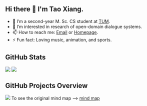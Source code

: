 ## Hi there 👋 I'm Tao Xiang.

- 🌱 I’m a second-year M. Sc. CS student at [TUM](https://www.tum.de/).
- 🔭 I’m interested in research of open-domain dialogue systems.
- 📫 How to reach me: [Email](mailto:tao.xiang@tum.de) or [Homepage](https://leoxiang66.github.io/).
- ⚡ Fun fact: Loving music, animation, and sports.

## GitHub Stats

<img src="https://github-readme-stats.vercel.app/api?username=leoxiang66&count_private=true&show_icons=true&layout=compact" />

<img src="https://github-readme-stats.vercel.app/api/top-langs/?username=leoxiang66&hide=HTML,PostScript,JavaScript,Java,CSS&" />

<!-- ## Visitors

<img src="https://profile-counter.glitch.me/leoxiang66/count.svg" /> -->


## GitHub Projects Overview
![](https://i.imgur.com/T5rCXJe.png)
To see the original mind map --> [mind map](https://mm.tt/map/2425653406)

<!--

- 🔭 I’m currently working on ...
- 🌱 I’m currently learning ...
- 👯 I’m looking to collaborate on ...
- 🤔 I’m looking for help with ...
- 💬 Ask me about ...
- 📫 How to reach me: ...
- 😄 Pronouns: ...
- ⚡ Fun fact: ...
  -->
